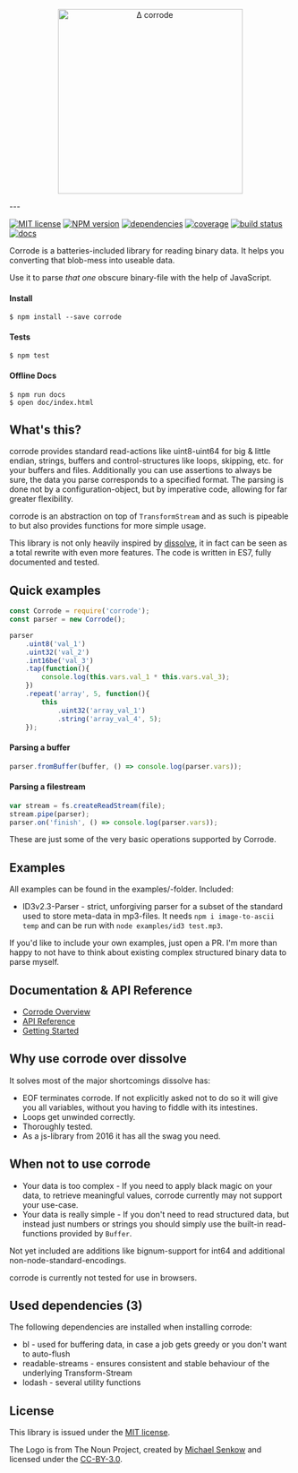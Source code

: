 <p align="center">
  <img src="https://cdn.rawgit.com/screeny05/corrode/master/corrode.svg?raw=true" alt="∆ corrode" width="330"/>
</p>
---

[![MIT license](https://img.shields.io/npm/l/corrode.svg?style=flat-square)](./LICENSE)
[![NPM version](https://img.shields.io/npm/v/corrode.svg?style=flat-square)](https://www.npmjs.com/package/corrode)
[![dependencies](https://img.shields.io/david/screeny05/corrode.svg?style=flat-square)](https://david-dm.org/screeny05/corrode)
[![coverage](https://img.shields.io/coveralls/screeny05/corrode.svg?style=flat-square)](https://coveralls.io/github/screeny05/corrode)
[![build status](https://img.shields.io/travis/screeny05/corrode.svg?style=flat-square)](https://travis-ci.org/screeny05/corrode)
[![docs](https://doc.esdoc.org/github.com/screeny05/corrode/badge.svg)](https://doc.esdoc.org/github.com/screeny05/corrode/)

Corrode is a batteries-included library for reading binary data. It helps you converting that blob-mess into useable data.

Use it to parse _that one_ obscure binary-file with the help of JavaScript.

#### Install
```
$ npm install --save corrode
```

#### Tests
```
$ npm test
```

#### Offline Docs
```
$ npm run docs
$ open doc/index.html
```


## What's this?
corrode provides standard read-actions like uint8-uint64 for big & little endian, strings, buffers and control-structures like loops, skipping, etc. for your buffers and files.
Additionally you can use assertions to always be sure, the data you parse corresponds to a specified format.
The parsing is done not by a configuration-object, but by imperative code, allowing for far greater flexibility.

corrode is an abstraction on top of `TransformStream` and as such is pipeable to but also provides functions for more simple usage.

This library is not only heavily inspired by [dissolve](https://github.com/deoxxa/dissolve), it in fact can be seen as a total rewrite with even more features.
The code is written in ES7, fully documented and tested.


## Quick examples
```javascript
const Corrode = require('corrode');
const parser = new Corrode();

parser
    .uint8('val_1')
    .uint32('val_2')
    .int16be('val_3')
    .tap(function(){
        console.log(this.vars.val_1 * this.vars.val_3);
    })
    .repeat('array', 5, function(){
        this
            .uint32('array_val_1')
            .string('array_val_4', 5);
    });
```

#### Parsing a buffer
```javascript
parser.fromBuffer(buffer, () => console.log(parser.vars));
```

#### Parsing a filestream
```javascript
var stream = fs.createReadStream(file);
stream.pipe(parser);
parser.on('finish', () => console.log(parser.vars));
```

These are just some of the very basic operations supported by Corrode.


## Examples
All examples can be found in the examples/-folder. Included:
* ID3v2.3-Parser - strict, unforgiving parser for a subset of the standard used to store meta-data in mp3-files. It needs `npm i image-to-ascii temp` and can be run with `node examples/id3 test.mp3`.

If you'd like to include your own examples, just open a PR. I'm more than happy to not have to think about existing complex structured binary data to parse myself.


## Documentation & API Reference
* [Corrode Overview](https://doc.esdoc.org/github.com/screeny05/corrode/manual/overview.html)
* [API Reference](https://doc.esdoc.org/github.com/screeny05/corrode/identifiers.html)
* [Getting Started](https://doc.esdoc.org/github.com/screeny05/corrode/manual/tutorial.html)


## Why use corrode over dissolve
It solves most of the major shortcomings dissolve has:
* EOF terminates corrode. If not explicitly asked not to do so it will give you all variables, without you having to fiddle with its intestines.
* Loops get unwinded correctly.
* Thoroughly tested.
* As a js-library from 2016 it has all the swag you need.


## When not to use corrode
* Your data is too complex - If you need to apply black magic on your data, to retrieve meaningful values, corrode currently may not support your use-case.
* Your data is really simple - If you don't need to read structured data, but instead just numbers or strings you should simply use the built-in read-functions provided by `Buffer`.

Not yet included are additions like bignum-support for int64 and additional non-node-standard-encodings.

corrode is currently not tested for use in browsers.


## Used dependencies (3)
The following dependencies are installed when installing corrode:
* bl - used for buffering data, in case a job gets greedy or you don't want to auto-flush
* readable-streams - ensures consistent and stable behaviour of the underlying Transform-Stream
* lodash - several utility functions


## License
This library is issued under the [MIT license](./LICENSE).

The Logo is from The Noun Project, created by [Michael Senkow](https://thenounproject.com/mhsenkow/) and licensed under the [CC-BY-3.0](https://creativecommons.org/licenses/by/3.0/us/).
